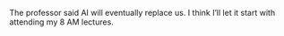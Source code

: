 The professor said AI will eventually replace us. I think I’ll let it start with attending my 8 AM lectures.
